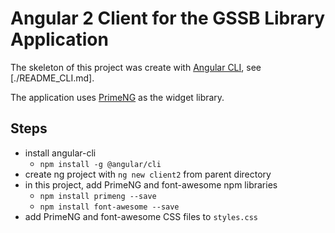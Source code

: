 # Angular 2 Client for the GSSB Library Application

The skeleton of this project was create with [Angular
CLI](https://github.com/angular/angular-cli), see [./README_CLI.md].

The application uses [PrimeNG](https://www.primefaces.org/primeng/#/) as the
widget library.

## Steps

* install angular-cli
  * `npm install -g @angular/cli`
* create ng project with `ng new client2` from parent directory
* in this project, add PrimeNG and font-awesome npm libraries
  * `npm install primeng --save`
  * `npm install font-awesome --save`
* add PrimeNG and font-awesome CSS files to `styles.css`


